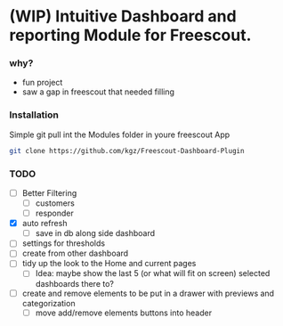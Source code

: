 # (WIP) Intuitive Dashboard and reporting Module for Freescout.
### why?
- fun project 
- saw a gap in freescout that needed filling


### Installation
Simple git pull int the Modules folder in youre freescout App
```Bash
git clone https://github.com/kgz/Freescout-Dashboard-Plugin
```

### TODO

 - [ ] Better Filtering
	 - [ ] customers
	 - [ ] responder
 - [x] auto refresh
   - [ ] save in db along side dashboard
 - [ ] settings for thresholds
 - [ ] create from other dashboard
 - [ ] tidy up the look to the Home and current pages
	 - [ ] Idea: maybe show the last 5 (or what will fit on screen) selected dashboards there to?
 - [ ] create and remove elements to be put in a drawer with previews and categorization
     - [ ] move add/remove elements buttons into header